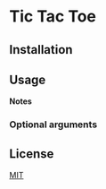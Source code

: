 # Tic Tac Toe

## Installation


## Usage


**Notes**

### Optional arguments



## License

[MIT](https://choosealicense.com/licenses/mit/)
